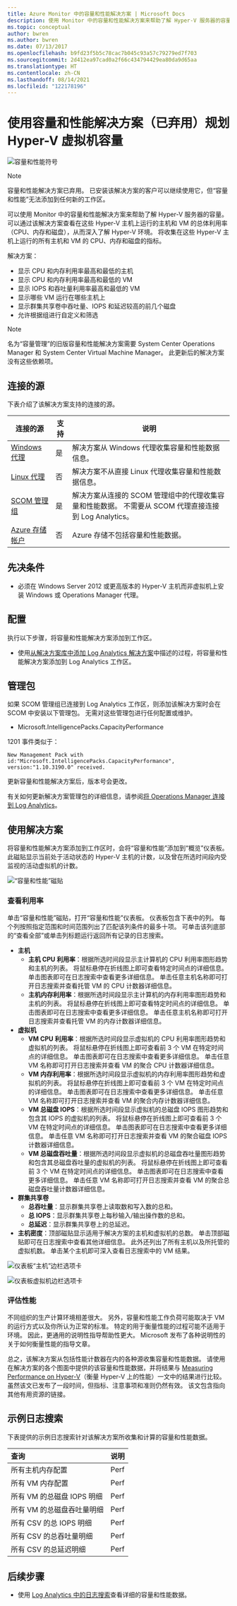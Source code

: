 ```yaml
---
title: Azure Monitor 中的容量和性能解决方案 | Microsoft Docs
description: 使用 Monitor 中的容量和性能解决方案来帮助了解 Hyper-V 服务器的容量。
ms.topic: conceptual
author: bwren
ms.author: bwren
ms.date: 07/13/2017
ms.openlocfilehash: b9fd23f5b5c78cac7b045c93a57c79279ed7f703
ms.sourcegitcommit: 2d412ea97cad0a2f66c434794429ea80da9d65aa
ms.translationtype: HT
ms.contentlocale: zh-CN
ms.lasthandoff: 08/14/2021
ms.locfileid: "122178196"
---
```

# <a name="plan-hyper-v-virtual-machine-capacity-with-the-capacity-and-performance-solution-deprecated"></a>使用容量和性能解决方案（已弃用）规划 Hyper-V 虚拟机容量

![容量和性能符号](./media/capacity-performance/capacity-solution.png)

> [!NOTE]
> 容量和性能解决方案已弃用。  已安装该解决方案的客户可以继续使用它，但“容量和性能”无法添加到任何新的工作区。

可以使用 Monitor 中的容量和性能解决方案来帮助了解 Hyper-V 服务器的容量。 可以通过该解决方案查看在这些 Hyper-V 主机上运行的主机和 VM 的总体利用率（CPU、内存和磁盘），从而深入了解 Hyper-V 环境。 将收集在这些 Hyper-V 主机上运行的所有主机和 VM 的 CPU、内存和磁盘的指标。

解决方案：

-   显示 CPU 和内存利用率最高和最低的主机
-   显示 CPU 和内存利用率最高和最低的 VM
-   显示 IOPS 和吞吐量利用率最高和最低的 VM
-   显示哪些 VM 运行在哪些主机上
-   显示群集共享卷中吞吐量、IOPS 和延迟较高的前几个磁盘
- 允许根据组进行自定义和筛选

> [!NOTE]
> 名为“容量管理”的旧版容量和性能解决方案需要 System Center Operations Manager 和 System Center Virtual Machine Manager。 此更新后的解决方案没有这些依赖项。


## <a name="connected-sources"></a>连接的源

下表介绍了该解决方案支持的连接的源。

| 连接的源 | 支持 | 说明 |
|---|---|---|
| [Windows 代理](../agents/agent-windows.md) | 是 | 解决方案从 Windows 代理收集容量和性能数据信息。 |
| [Linux 代理](../vm/monitor-virtual-machine.md) | 否 | 解决方案不从直接 Linux 代理收集容量和性能数据信息。|
| [SCOM 管理组](../agents/om-agents.md) | 是 |解决方案从连接的 SCOM 管理组中的代理收集容量和性能数据。 不需要从 SCOM 代理直接连接到 Log Analytics。|
| [Azure 存储帐户](../essentials/resource-logs.md#send-to-log-analytics-workspace) | 否 | Azure 存储不包括容量和性能数据。|

## <a name="prerequisites"></a>先决条件

- 必须在 Windows Server 2012 或更高版本的 Hyper-V 主机而非虚拟机上安装 Windows 或 Operations Manager 代理。


## <a name="configuration"></a>配置

执行以下步骤，将容量和性能解决方案添加到工作区。

- 使用[从解决方案库中添加 Log Analytics 解决方案](./solutions.md)中描述的过程，将容量和性能解决方案添加到 Log Analytics 工作区。

## <a name="management-packs"></a>管理包

如果 SCOM 管理组已连接到 Log Analytics 工作区，则添加该解决方案时会在 SCOM 中安装以下管理包。 无需对这些管理包进行任何配置或维护。

- Microsoft.IntelligencePacks.CapacityPerformance

1201 事件类似于：


```
New Management Pack with id:"Microsoft.IntelligencePacks.CapacityPerformance", version:"1.10.3190.0" received.
```

更新容量和性能解决方案后，版本号会更改。

有关如何更新解决方案管理包的详细信息，请参阅[将 Operations Manager 连接到 Log Analytics](../agents/om-agents.md)。

## <a name="using-the-solution"></a>使用解决方案

将容量和性能解决方案添加到工作区时，会将“容量和性能”添加到“概览”仪表板。 此磁贴显示当前处于活动状态的 Hyper-V 主机的计数，以及曾在所选时间段内受监视的活动虚拟机的计数。

![“容量和性能”磁贴](./media/capacity-performance/capacity-tile.png)


### <a name="review-utilization"></a>查看利用率

单击“容量和性能”磁贴，打开“容量和性能”仪表板。 仪表板包含下表中的列。 每个列按照指定范围和时间范围列出了匹配该列条件的最多十项。 可单击该列底部的“查看全部”或单击列标题运行返回所有记录的日志搜索。

- **主机**
    - **主机 CPU 利用率**：根据所选时间段显示主计算机的 CPU 利用率图形趋势和主机的列表。 将鼠标悬停在折线图上即可查看特定时间点的详细信息。 单击图表即可在日志搜索中查看更多详细信息。 单击任意主机名称即可打开日志搜索并查看托管 VM 的 CPU 计数器详细信息。
    - **主机内存利用率**：根据所选时间段显示主计算机的内存利用率图形趋势和主机的列表。 将鼠标悬停在折线图上即可查看特定时间点的详细信息。 单击图表即可在日志搜索中查看更多详细信息。 单击任意主机名称即可打开日志搜索并查看托管 VM 的内存计数器详细信息。
- **虚拟机**
    - **VM CPU 利用率**：根据所选时间段显示虚拟机的 CPU 利用率图形趋势和虚拟机的列表。 将鼠标悬停在折线图上即可查看前 3 个 VM 在特定时间点的详细信息。 单击图表即可在日志搜索中查看更多详细信息。 单击任意 VM 名称即可打开日志搜索并查看 VM 的聚合 CPU 计数器详细信息。
    - **VM 内存利用率**：根据所选时间段显示虚拟机的内存利用率图形趋势和虚拟机的列表。 将鼠标悬停在折线图上即可查看前 3 个 VM 在特定时间点的详细信息。 单击图表即可在日志搜索中查看更多详细信息。 单击任意 VM 名称即可打开日志搜索并查看 VM 的聚合内存计数器详细信息。
    - **VM 总磁盘 IOPS**：根据所选时间段显示虚拟机的总磁盘 IOPS 图形趋势和包含其 IOPS 的虚拟机的列表。 将鼠标悬停在折线图上即可查看前 3 个 VM 在特定时间点的详细信息。 单击图表即可在日志搜索中查看更多详细信息。 单击任意 VM 名称即可打开日志搜索并查看 VM 的聚合磁盘 IOPS 计数器详细信息。
    - **VM 总磁盘吞吐量**：根据所选时间段显示虚拟机的总磁盘吞吐量图形趋势和包含其总磁盘吞吐量的虚拟机的列表。 将鼠标悬停在折线图上即可查看前 3 个 VM 在特定时间点的详细信息。 单击图表即可在日志搜索中查看更多详细信息。 单击任意 VM 名称即可打开日志搜索并查看 VM 的聚合总磁盘吞吐量计数器详细信息。
- **群集共享卷**
    - **总吞吐量**：显示群集共享卷上读取数和写入数的总和。
    - **总 IOPS**：显示群集共享卷上每秒输入/输出操作数的总和。
    - **总延迟**：显示群集共享卷上的总延迟。
- **主机密度**：顶部磁贴显示适用于解决方案的主机和虚拟机的总数。 单击顶部磁贴即可在日志搜索中查看其他详细信息。 此外还列出了所有主机以及所托管的虚拟机数。 单击某个主机即可深入查看日志搜索中的 VM 结果。


![仪表板“主机”边栏选项卡](./media/capacity-performance/dashboard-hosts.png)

![仪表板虚拟机边栏选项卡](./media/capacity-performance/dashboard-vms.png)


### <a name="evaluate-performance"></a>评估性能

不同组织的生产计算环境相差很大。 另外，容量和性能工作负荷可能取决于 VM 的运行方式以及你所认为正常的标准。 特定的用于衡量性能的过程可能不适用于环境。 因此，更通用的说明性指导帮助性更大。 Microsoft 发布了各种说明性的关于如何衡量性能的指导文章。

总之，该解决方案从包括性能计数器在内的各种源收集容量和性能数据。 请使用在解决方案的各个图面中提供的该容量和性能数据，并将结果与 [Measuring Performance on Hyper-V](https://www.microsoft.com/en-us/download/details.aspx?id=56495)（衡量 Hyper-V 上的性能）一文中的结果进行比较。 虽然该文已发布了一段时间，但指标、注意事项和准则仍然有效。 该文包含指向其他有用资源的链接。


## <a name="sample-log-searches"></a>示例日志搜索

下表提供的示例日志搜索针对该解决方案所收集和计算的容量和性能数据。


| 查询 | 说明 |
|:--- |:--- |
| 所有主机内存配置 | Perf | 其中 ObjectName == "Capacity and Performance" 且 CounterName == "Host Assigned Memory MB" | summarize MB = avg(CounterValue) by InstanceName |
| 所有 VM 内存配置 | Perf | 其中 ObjectName == "Capacity and Performance" 且 CounterName == "VM Assigned Memory MB" | summarize MB = avg(CounterValue) by InstanceName |
| 所有 VM 的总磁盘 IOPS 明细 | Perf | 其中 ObjectName == "Capacity and Performance" 且 (CounterName == "VHD Reads/s" 或 CounterName == "VHD Writes/s") | summarize AggregatedValue = avg(CounterValue) by bin(TimeGenerated, 1h), CounterName, InstanceName |
| 所有 VM 的总磁盘吞吐量明细 | Perf | 其中 where ObjectName == "Capacity and Performance" 且 (CounterName == "VHD Read MB/s" 或 CounterName == "VHD Write MB/s") | summarize AggregatedValue = avg(CounterValue) by bin(TimeGenerated, 1h), CounterName, InstanceName |
| 所有 CSV 的总 IOPS 明细 | Perf | 其中 ObjectName == "Capacity and Performance" 且 (CounterName == "CSV Reads/s" 或 CounterName == "CSV Writes/s") | summarize AggregatedValue = avg(CounterValue) by bin(TimeGenerated, 1h), CounterName, InstanceName |
| 所有 CSV 的总吞吐量明细 | Perf | 其中 ObjectName == "Capacity and Performance" 且 (CounterName == "CSV Reads/s" 或 CounterName == "CSV Writes/s") | summarize AggregatedValue = avg(CounterValue) by bin(TimeGenerated, 1h), CounterName, InstanceName |
| 所有 CSV 的总延迟明细 | Perf | 其中 ObjectName == "Capacity and Performance" 且 (CounterName == "CSV Read Latency" 或 CounterName == "CSV Write Latency") | summarize AggregatedValue = avg(CounterValue) by bin(TimeGenerated, 1h), CounterName, InstanceName |


## <a name="next-steps"></a>后续步骤
* 使用 [Log Analytics 中的日志搜索](../logs/log-query-overview.md)查看详细的容量和性能数据。